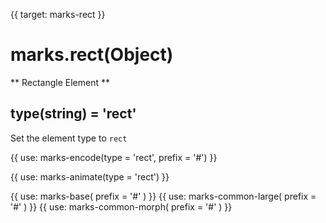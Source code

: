 {{ target: marks-rect }}

# marks.rect(Object)

** Rectangle Element **

## type(string) = 'rect'

Set the element type to `rect`

{{ use: marks-encode(type = 'rect', prefix = '#') }}

{{ use: marks-animate(type = 'rect') }}

{{ use: marks-base( prefix = '#' ) }}
{{ use: marks-common-large( prefix = '#' ) }}
{{ use: marks-common-morph( prefix = '#' ) }}